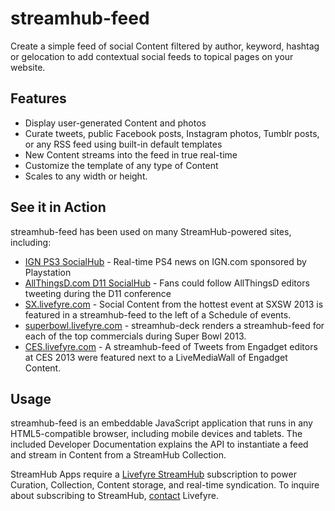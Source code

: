 # streamhub-feed

Create a simple feed of social Content filtered by author, keyword, hashtag or gelocation to add contextual social feeds to topical pages on your website.

## Features

* Display user-generated Content and photos
* Curate tweets, public Facebook posts, Instagram photos, Tumblr posts, or any RSS feed using built-in default templates
* New Content streams into the feed in true real-time
* Customize the template of any type of Content
* Scales to any width or height.

## See it in Action

streamhub-feed has been used on many StreamHub-powered sites, including:

* [IGN PS3 SocialHub](http://microsites.ign.com/ps4socialhub/) - Real-time PS4 news on IGN.com sponsored by Playstation
* [AllThingsD.com D11 SocialHub](http://allthingsd.com/d11socialhub/) - Fans could follow AllThingsD editors tweeting during the D11 conference
* [SX.livefyre.com](http://sx.livefyre.com) - Social Content from the hottest event at SXSW 2013 is featured in a streamhub-feed to the left of a Schedule of events.
* [superbowl.livefyre.com](http://superbowl.livefyre.com/#/commercials) - streamhub-deck renders a streamhub-feed for each of the top commercials during Super Bowl 2013.
* [CES.livefyre.com](http://ces.livefyre.com/news/Engadget.html) - A streamhub-feed of Tweets from Engadget editors at CES 2013 were featured next to a LiveMediaWall of Engadget Content.

## Usage

streamhub-feed is an embeddable JavaScript application that runs in any HTML5-compatible browser, including mobile devices and tablets. The included Developer Documentation explains the API to instantiate a feed and stream in Content from a StreamHub Collection.

StreamHub Apps require a [Livefyre StreamHub](http://www.livefyre.com/streamhub/) subscription to power Curation, Collection, Content storage, and real-time syndication. To inquire about subscribing to StreamHub, [contact](http://www.livefyre.com/contact/) Livefyre.
